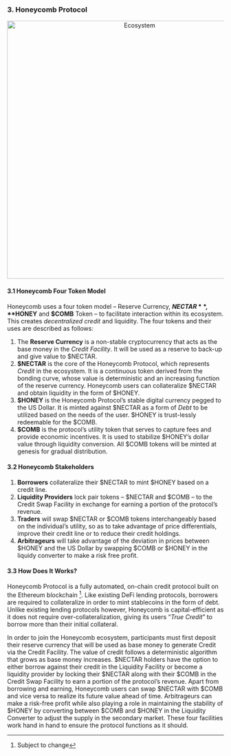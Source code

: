 ### 3. Honeycomb Protocol

<p align="middle">
    <img width="600" alt="Ecosystem" src="https://user-images.githubusercontent.com/102786818/162566174-2bd18522-0260-4969-8291-e4453f432946.png">  
</p>

#### 3.1 Honeycomb Four Token Model
Honeycomb uses a four token model – Reserve Currency, **$NECTAR**, **$HONEY** and **$COMB** Token – to facilitate interaction within its ecosystem. This creates _decentralized credit_ and liquidity. The four tokens and their uses are described as follows:

1. The **Reserve Currency** is a non-stable cryptocurrency that acts as the base money in the _Credit Facility_. It will be used as a reserve to back-up and give value to $NECTAR. 
2. **$NECTAR** is the core of the Honeycomb Protocol, which represents _Credit_ in the ecosystem. It is a continuous token derived from the bonding curve, whose value is deterministic and an increasing function of the reserve currency. Honeycomb users can collateralize $NECTAR and obtain liquidity in the form of $HONEY. 
3. **$HONEY** is the Honeycomb Protocol’s stable digital currency pegged to the US Dollar. It is minted against $NECTAR as a form of _Debt_ to be utilized based on the needs of the user. $HONEY is trust-lessly redeemable for the $COMB. 
4. **$COMB** is the protocol’s utility token that serves to capture fees and provide economic incentives. It is used to stabilize $HONEY’s dollar value through liquidity conversion. All $COMB tokens will be minted at genesis for gradual distribution.

#### 3.2 Honeycomb Stakeholders
1. **Borrowers** collateralize their $NECTAR to mint $HONEY based on a credit line.
2. **Liquidity Providers** lock pair tokens – $NECTAR and $COMB –  to the Credit Swap Facility in exchange for earning a portion of the protocol’s revenue.
3. **Traders** will swap $NECTAR or $COMB tokens interchangeably based on the individual’s utility, so as to take advantage of price differentials, improve their credit line or to reduce their credit holdings.
4. **Arbitrageurs** will take advantage of the deviation in prices between $HONEY and the US Dollar by swapping $COMB or $HONEY in the liquidy converter to make a risk free profit.

#### 3.3 How Does It Works?
Honeycomb Protocol is a fully automated, on-chain credit protocol built on the Ethereum blockchain [^7]. Like existing DeFi lending protocols, borrowers are required to collateralize in order to mint stablecoins in the form of debt. Unlike existing lending protocols however, Honeycomb is capital-efficient as it does not require over-collateralization, giving its users “_True Credit_” to borrow more than their initial collateral.

In order to join the Honeycomb ecosystem, participants must first deposit their reserve currency that will be used as base money to generate Credit via the Credit Facility. The value of credit follows a deterministic algorithm that grows as base money increases. $NECTAR holders have the option to either borrow against their credit in the Liquidity Facility or become a liquidity provider by locking their $NECTAR along with their $COMB in the Credit Swap Facility to earn a portion of the protocol’s revenue. Apart from borrowing and earning, Honeycomb users can swap $NECTAR with $COMB and vice versa to realize its future value ahead of time. Arbitrageurs can make a risk-free profit while also playing a role in maintaining the stability of $HONEY by converting between $COMB and $HONEY in the Liquidity Converter to adjust the supply in the secondary market. These four facilities work hand in hand to ensure the protocol functions as it should. 

[^7]: Subject to change